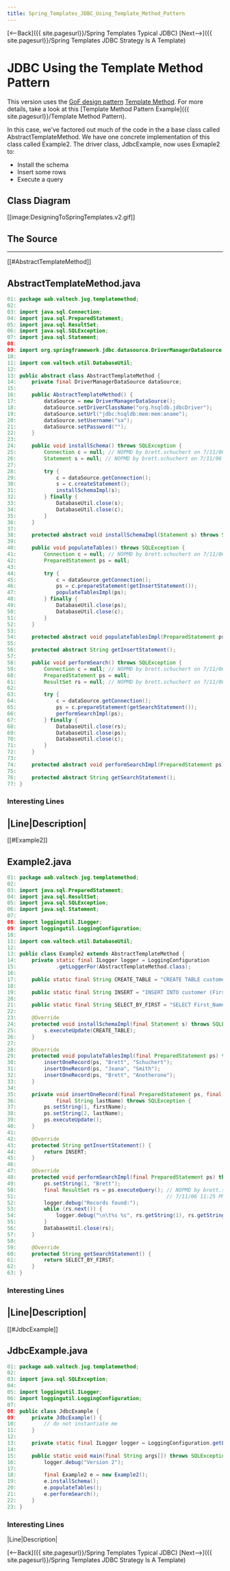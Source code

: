 ```yaml
---
title: Spring_Templates_JDBC_Using_Template_Method_Pattern
---
```

[<--Back]({{ site.pagesurl}}/Spring Templates Typical JDBC) [Next-->]({{ site.pagesurl}}/Spring Templates JDBC Strategy Is A Template)

# JDBC Using the Template Method Pattern
This version uses the [GoF design pattern](http://en.wikipedia.org/wiki/Design_Patterns) [Template Method](http://en.wikipedia.org/wiki/Template_method_pattern). For more details, take a look at this [Template Method Pattern Example]({{ site.pagesurl}}/Template Method Pattern).

In this case, we've factored out much of the code in the a base class called AbstractTemplateMethod. We have one concrete implementation of this class called Example2. The driver class, JdbcExample, now uses Exmaple2 to:
* Install the schema
* Insert some rows
* Execute a query

## Class Diagram
[[image:DesigningToSpringTemplates.v2.gif]]

## The Source
----
[[#AbstractTemplateMethod]]
## AbstractTemplateMethod.java
```java
01: package aab.valtech.jug.templatemethod;
02: 
03: import java.sql.Connection;
04: import java.sql.PreparedStatement;
05: import java.sql.ResultSet;
06: import java.sql.SQLException;
07: import java.sql.Statement;
08: 
09: import org.springframework.jdbc.datasource.DriverManagerDataSource;
10: 
11: import com.valtech.util.DatabaseUtil;
12: 
13: public abstract class AbstractTemplateMethod {
14:     private final DriverManagerDataSource dataSource;
15: 
16:     public AbstractTemplateMethod() {
17:         dataSource = new DriverManagerDataSource();
18:         dataSource.setDriverClassName("org.hsqldb.jdbcDriver");
19:         dataSource.setUrl("jdbc:hsqldb:mem:mem:aname");
20:         dataSource.setUsername("sa");
21:         dataSource.setPassword("");
22:     }
23: 
24:     public void installSchema() throws SQLException {
25:         Connection c = null; // NOPMD by brett.schuchert on 7/11/06 11:27 PM
26:         Statement s = null; // NOPMD by brett.schuchert on 7/11/06 11:27 PM
27: 
28:         try {
29:             c = dataSource.getConnection();
30:             s = c.createStatement();
31:             installSchemaImpl(s);
32:         } finally {
33:             DatabaseUtil.close(s);
34:             DatabaseUtil.close(c);
35:         }
36:     }
37: 
38:     protected abstract void installSchemaImpl(Statement s) throws SQLException;
39: 
40:     public void populateTables() throws SQLException {
41:         Connection c = null; // NOPMD by brett.schuchert on 7/11/06 11:27 PM
42:         PreparedStatement ps = null;
43: 
44:         try {
45:             c = dataSource.getConnection();
46:             ps = c.prepareStatement(getInsertStatement());
47:             populateTablesImpl(ps);
48:         } finally {
49:             DatabaseUtil.close(ps);
50:             DatabaseUtil.close(c);
51:         }
52:     }
53: 
54:     protected abstract void populateTablesImpl(PreparedStatement ps) throws SQLException;
55: 
56:     protected abstract String getInsertStatement();
57: 
58:     public void performSearch() throws SQLException {
59:         Connection c = null; // NOPMD by brett.schuchert on 7/11/06 11:27 PM
60:         PreparedStatement ps = null;
61:         ResultSet rs = null; // NOPMD by brett.schuchert on 7/11/06 11:27 PM
62: 
63:         try {
64:             c = dataSource.getConnection();
65:             ps = c.prepareStatement(getSearchStatement());
66:             performSearchImpl(ps);
67:         } finally {
68:             DatabaseUtil.close(rs);
69:             DatabaseUtil.close(ps);
70:             DatabaseUtil.close(c);
71:         }
72:     }
73: 
74:     protected abstract void performSearchImpl(PreparedStatement ps) throws SQLException;
75: 
76:     protected abstract String getSearchStatement();
77: }
```
### Interesting Lines
|Line|Description|
----
[[#Example2]]
## Example2.java
```java
01: package aab.valtech.jug.templatemethod;
02: 
03: import java.sql.PreparedStatement;
04: import java.sql.ResultSet;
05: import java.sql.SQLException;
06: import java.sql.Statement;
07: 
08: import loggingutil.ILogger;
09: import loggingutil.LoggingConfiguration;
10: 
11: import com.valtech.util.DatabaseUtil;
12: 
13: public class Example2 extends AbstractTemplateMethod {
14:     private static final ILogger logger = LoggingConfiguration
15:             .getLoggerFor(AbstractTemplateMethod.class);
16: 
17:     public static final String CREATE_TABLE = "CREATE TABLE customer (First_Name char(50), Last_Name char(50))";
18: 
19:     public static final String INSERT = "INSERT INTO customer (First_Name, Last_Name) VALUES (?, ?)";
20: 
21:     public static final String SELECT_BY_FIRST = "SELECT First_Name, Last_Name from Customer where First_Name = ?";
22: 
23:     @Override
24:     protected void installSchemaImpl(final Statement s) throws SQLException {
25:         s.executeUpdate(CREATE_TABLE);
26:     }
27: 
28:     @Override
29:     protected void populateTablesImpl(final PreparedStatement ps) throws SQLException {
30:         insertOneRecord(ps, "Brett", "Schuchert");
31:         insertOneRecord(ps, "Jeana", "Smith");
32:         insertOneRecord(ps, "Brett", "Anotherone");
33:     }
34: 
35:     private void insertOneRecord(final PreparedStatement ps, final String firstName,
36:             final String lastName) throws SQLException {
37:         ps.setString(1, firstName);
38:         ps.setString(2, lastName);
39:         ps.executeUpdate();
40:     }
41: 
42:     @Override
43:     protected String getInsertStatement() {
44:         return INSERT;
45:     }
46: 
47:     @Override
48:     protected void performSearchImpl(final PreparedStatement ps) throws SQLException {
49:         ps.setString(1, "Brett");
50:         final ResultSet rs = ps.executeQuery(); // NOPMD by brett.schuchert on
51:                                                 // 7/11/06 11:25 PM
52:         logger.debug("Records found:");
53:         while (rs.next()) {
54:             logger.debug("\n\t%s %s", rs.getString(1), rs.getString(2));
55:         }
56:         DatabaseUtil.close(rs);
57:     }
58: 
59:     @Override
60:     protected String getSearchStatement() {
61:         return SELECT_BY_FIRST;
62:     }
63: }
```
### Interesting Lines
|Line|Description|
----
[[#JdbcExample]]
## JdbcExample.java
```java
01: package aab.valtech.jug.templatemethod;
02: 
03: import java.sql.SQLException;
04: 
05: import loggingutil.ILogger;
06: import loggingutil.LoggingConfiguration;
07: 
08: public class JdbcExample {
09:     private JdbcExample() {
10:         // do not instantiate me
11:     }
12: 
13:     private static final ILogger logger = LoggingConfiguration.getLoggerFor(JdbcExample.class);
14: 
15:     public static void main(final String args[]) throws SQLException {
16:         logger.debug("Version 2");
17: 
18:         final Example2 e = new Example2();
19:         e.installSchema();
20:         e.populateTables();
21:         e.performSearch();
22:     }
23: }
```
### Interesting Lines
|Line|Description|

[<--Back]({{ site.pagesurl}}/Spring Templates Typical JDBC) [Next-->]({{ site.pagesurl}}/Spring Templates JDBC Strategy Is A Template)